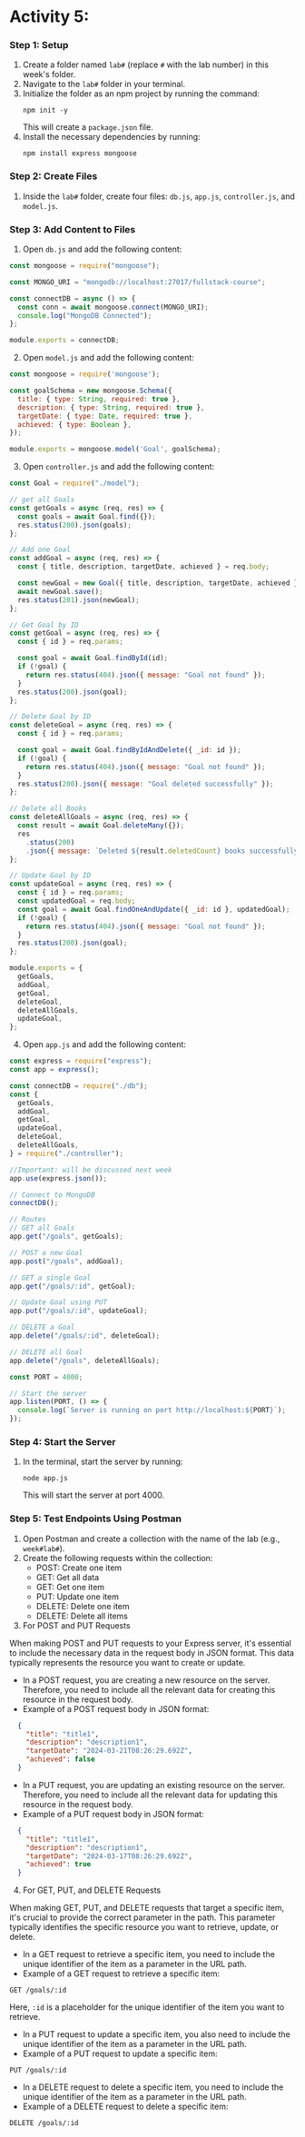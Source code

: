 # Activity 5:

### Step 1: Setup

1. Create a folder named `lab#` (replace `#` with the lab number) in this week's folder.
2. Navigate to the `lab#` folder in your terminal.
3. Initialize the folder as an npm project by running the command:
   ```
   npm init -y
   ```
   This will create a `package.json` file.
4. Install the necessary dependencies by running:
   ```
   npm install express mongoose
   ```

### Step 2: Create Files

1. Inside the `lab#` folder, create four files: `db.js`, `app.js`, `controller.js`, and `model.js`.

### Step 3: Add Content to Files

1. Open `db.js` and add the following content:

```javascript
const mongoose = require("mongoose");

const MONGO_URI = "mongodb://localhost:27017/fullstack-course";

const connectDB = async () => {
  const conn = await mongoose.connect(MONGO_URI);
  console.log("MongoDB Connected");
};

module.exports = connectDB;
```

2. Open `model.js` and add the following content:

```javascript
const mongoose = require('mongoose');

const goalSchema = new mongoose.Schema({
  title: { type: String, required: true },
  description: { type: String, required: true },
  targetDate: { type: Date, required: true },
  achieved: { type: Boolean },
});

module.exports = mongoose.model('Goal', goalSchema);
```

3. Open `controller.js` and add the following content:

```javascript
const Goal = require("./model");

// get all Goals
const getGoals = async (req, res) => {
  const goals = await Goal.find({});
  res.status(200).json(goals);
};

// Add one Goal
const addGoal = async (req, res) => {
  const { title, description, targetDate, achieved } = req.body;

  const newGoal = new Goal({ title, description, targetDate, achieved });
  await newGoal.save();
  res.status(201).json(newGoal);
};

// Get Goal by ID
const getGoal = async (req, res) => {
  const { id } = req.params;

  const goal = await Goal.findById(id);
  if (!goal) {
    return res.status(404).json({ message: "Goal not found" });
  }
  res.status(200).json(goal);
};

// Delete Goal by ID
const deleteGoal = async (req, res) => {
  const { id } = req.params;

  const goal = await Goal.findByIdAndDelete({ _id: id });
  if (!goal) {
    return res.status(404).json({ message: "Goal not found" });
  }
  res.status(200).json({ message: "Goal deleted successfully" });
};

// Delete all Books
const deleteAllGoals = async (req, res) => {
  const result = await Goal.deleteMany({});
  res
    .status(200)
    .json({ message: `Deleted ${result.deletedCount} books successfully` });
};

// Update Goal by ID
const updateGoal = async (req, res) => {
  const { id } = req.params;
  const updatedGoal = req.body;
  const goal = await Goal.findOneAndUpdate({ _id: id }, updatedGoal);
  if (!goal) {
    return res.status(404).json({ message: "Goal not found" });
  }
  res.status(200).json(goal);
};

module.exports = {
  getGoals,
  addGoal,
  getGoal,
  deleteGoal,
  deleteAllGoals,
  updateGoal,
};
```

4. Open `app.js` and add the following content:

```javascript
const express = require("express");
const app = express();

const connectDB = require("./db");
const {
  getGoals,
  addGoal,
  getGoal,
  updateGoal,
  deleteGoal,
  deleteAllGoals,
} = require("./controller");

//Important: will be discussed next week
app.use(express.json());

// Connect to MongoDB
connectDB();

// Routes
// GET all Goals
app.get("/goals", getGoals);

// POST a new Goal
app.post("/goals", addGoal);

// GET a single Goal
app.get("/goals/:id", getGoal);

// Update Goal using PUT
app.put("/goals/:id", updateGoal);

// DELETE a Goal
app.delete("/goals/:id", deleteGoal);

// DELETE all Goal
app.delete("/goals", deleteAllGoals);

const PORT = 4000;

// Start the server
app.listen(PORT, () => {
  console.log(`Server is running on port http://localhost:${PORT}`);
});
```

### Step 4: Start the Server

1. In the terminal, start the server by running:
   ```
   node app.js
   ```
   This will start the server at port 4000.

### Step 5: Test Endpoints Using Postman

1. Open Postman and create a collection with the name of the lab (e.g., `week#lab#`).
2. Create the following requests within the collection:
   - POST: Create one item
   - GET: Get all data
   - GET: Get one item
   - PUT: Update one item
   - DELETE: Delete one item
   - DELETE: Delete all items
3. For POST and PUT Requests

When making POST and PUT requests to your Express server, it's essential to include the necessary data in the request body in JSON format. This data typically represents the resource you want to create or update.
   - In a POST request, you are creating a new resource on the server. Therefore, you need to include all the relevant data for creating this resource in the request body.
   - Example of a POST request body in JSON format:
```json
  {
    "title": "title1",
    "description": "description1",
    "targetDate": "2024-03-21T08:26:29.692Z",
    "achieved": false
  }
```

   - In a PUT request, you are updating an existing resource on the server. Therefore, you need to include all the relevant data for updating this resource in the request body.
   - Example of a PUT request body in JSON format: 
```json
  {
    "title": "title1",
    "description": "description1",
    "targetDate": "2024-03-17T08:26:29.692Z",
    "achieved": true
  }
```

4. For GET, PUT, and DELETE Requests

When making GET, PUT, and DELETE requests that target a specific item, it's crucial to provide the correct parameter in the path. This parameter typically identifies the specific resource you want to retrieve, update, or delete.

   - In a GET request to retrieve a specific item, you need to include the unique identifier of the item as a parameter in the URL path.
   - Example of a GET request to retrieve a specific item:
```
GET /goals/:id
```

Here, `:id` is a placeholder for the unique identifier of the item you want to retrieve.


   - In a PUT request to update a specific item, you also need to include the unique identifier of the item as a parameter in the URL path.
   - Example of a PUT request to update a specific item:
```
PUT /goals/:id
```

   - In a DELETE request to delete a specific item, you need to include the unique identifier of the item as a parameter in the URL path.
   - Example of a DELETE request to delete a specific item: 
```
DELETE /goals/:id
```

